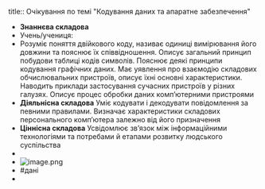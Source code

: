 title:: Очікування по темі "Кодування даних та апаратне забезпечення"

- **Знаннєва складова**
- Учень/учениця:
- Розуміє поняття двійкового коду, називає одиниці вимірювання його довжини та пояснює їх 
  співвідношення.
  Описує загальний принцип побудови таблиці кодів символів.
  Пояснює деякі принципи кодування графічних даних.
  Має уявлення про взаємодію складових обчислювальних пристроїв, описує їхні основні характеристики.
  Наводить приклади застосування сучасних пристроїв у різних галузях. 
  Описує процес обробки даних комп’ютерними пристроями
- **Діяльнісна складова**
  Уміє кодувати і декодувати повідомлення за певними правилами.
  Визначає характеристики складових персонального комп’ютера залежно від його призначення
- **Ціннісна складова** 
  Усвідомлює зв’язок між інформаційними технологіями та потребами й етапами розвитку людського суспільства
-
- ![image.png](../assets/image_1664722297019_0.png)
- #дані
-